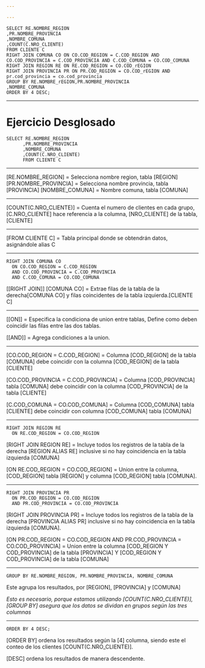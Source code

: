 ```yaml
---

---
```

```
SELECT RE.NOMBRE_REGION
,PR.NOMBRE_PROVINCIA
,NOMBRE_COMUNA
,COUNT(C.NRO_CLIENTE) 
FROM CLIENTE C
RIGHT JOIN COMUNA CO ON CO.COD_REGION = C.COD_REGION AND CO.COD_PROVINCIA = C.COD_PROVINCIA AND C.COD_COMUNA = CO.COD_COMUNA
RIGHT JOIN REGION RE ON RE.COD_REGION = CO.COD_rEGION
RIGHT JOIN PROVINCIA PR ON PR.COD_REGION = CO.COD_rEGION AND pr.cod_provincia = co.cod_provincia
GROUP BY RE.NOMBRE_rEGION,PR.NOMBRE_PROVINCIA
,NOMBRE_COMUNA
ORDER BY 4 DESC;
```
---
# Ejercicio Desglosado

```
SELECT RE.NOMBRE_REGION
      ,PR.NOMBRE_PROVINCIA
      ,NOMBRE_COMUNA
      ,COUNT(C.NRO_CLIENTE)
      FROM CLIENTE C
```
---

[RE.NOMBRE_REGION] = Selecciona nombre region, tabla [REGION]
[PR.NOMBRE_PROVINCIA] = Selecciona nombre provincia, tabla [PROVINCIA]
[NOMBRE_COMUNA] = Nombre comuna, tabla [COMUNA]

---


[COUNT(C.NRO_CLIENTE)] = Cuenta el numero de clientes en cada grupo,  [C.NRO_CLIENTE] hace referencia a la columna, [NRO_CLIENTE] de la tabla, [CLIENTE]

---

[FROM CLIENTE C] = Tabla principal donde se obtendrán datos, asignándole alias C

---

```
RIGHT JOIN COMUNA CO 
  ON CO.COD_REGION = C.COD_REGION 
  AND CO.COD_PROVINCIA = C.COD_PROVINCIA 
  AND C.COD_COMUNA = CO.COD_COMUNA
```

[[RIGHT JOIN]] [COMUNA CO]  = Extrae filas de la tabla de la derecha[COMUNA CO] y filas coincidentes de la tabla izquierda.[CLIENTE C]

---

[[ON]] = Especifica la condiciona de union entre tablas, Define como deben coincidir las filas entre las dos tablas.

[[AND]] =  Agrega condiciones a la union.

---

[CO.COD_REGION = C.COD_REGION] = Columna [COD_REGION] de la tabla [COMUNA] debe coincidir con la columna [COD_REGION] de la tabla [CLIENTE]

[CO.COD_PROVINCIA = C.COD_PROVINCIA] = Columna [COD_PROVINCIA] tabla [COMUNA] debe coincidir con la columna [COD_PROVINCIA] de la tabla [CLIENTE]

[C.COD_COMUNA = CO.COD_COMUNA] = Columna [COD_COMUNA] tabla [CLIENTE] debe coincidir con columna [COD_COMUNA] tabla [COMUNA]

---

```
RIGHT JOIN REGION RE 
  ON RE.COD_REGION = CO.COD_REGION
```

[RIGHT JOIN REGION RE] = Incluye todos los registros de la tabla de la derecha [REGION ALIAS RE] inclusive si no hay coincidencia en la tabla izquierda [COMUNA]

[ON RE.COD_REGION = CO.COD_REGION] = Union entre la columna, [COD_REGION]  tabla [REGION] y columna [COD_REGION] tabla [COMUNA].

---

```
RIGHT JOIN PROVINCIA PR 
  ON PR.COD_REGION = CO.COD_REGION 
  AND PR.COD_PROVINCIA = CO.COD_PROVINCIA
```

[RIGHT JOIN PROVINCIA PR] = Incluye todos los registros de la tabla de la derecha [PROVINCIA ALIAS PR] inclusive si no hay coincidencia en la tabla izquierda [COMUNA].

[ON PR.COD_REGION = CO.COD_REGION AND PR.COD_PROVINCIA = CO.COD_PROVINCIA] = Union entre la columna [COD_REGION Y COD_PROVINCIA] de la tabla [PROVINCIA] Y [COD_REGION Y COD_PROVINCIA] de la tabla [COMUNA]

---

```
GROUP BY RE.NOMBRE_REGION, PR.NOMBRE_PROVINCIA, NOMBRE_COMUNA
```

Este agrupa los resultados, por [REGION], [PROVINCIA] y [COMUNA] 

*Esto es necesario, porque estamos utilizando [COUNT(C.NRO_CLIENTE)], [GROUP BY] asegura que los datos se dividan en grupos según las tres columnas*

---

```
ORDER BY 4 DESC;
```

[ORDER BY] ordena los resultados según la [4] columna, siendo este el conteo de los clientes [COUNT(C.NRO_CLIENTE)].

[DESC] ordena los resultados de manera descendente.